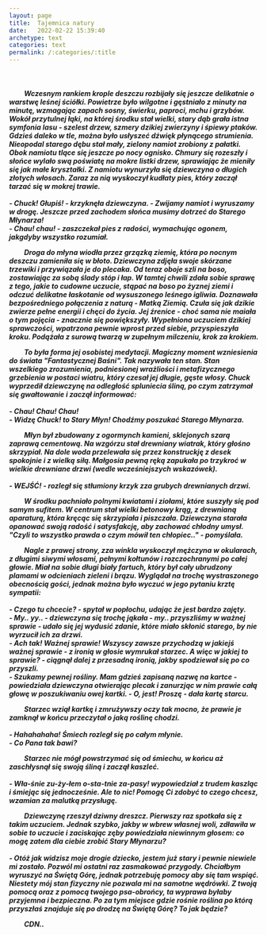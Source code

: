 ```yaml
---
layout: page
title:  Tajemnica natury
date:   2022-02-22 15:39:40
archetype: text
categories: text
permalink: /:categories/:title
---
```

<br/>

<h5>

<p style="text-indent: 6%; ">
Wczesnym rankiem krople deszczu rozbijały się jeszcze delikatnie o warstwę leśnej ściółki. Powietrze było wilgotne i gęstniało z minuty na minutę, wzmagając zapach sosny, świerku, paproci, mchu i grzybów. Wokół przytulnej łąki, na której środku stał wielki, stary dąb grała istna symfonia lasu - szelest drzew, szmery dzikiej zwierzyny i śpiewy ptaków. Gdzieś daleko w tle, można było usłyszeć dźwięk płynącego strumienia. Nieopodal starego dębu stał mały, zielony namiot zrobiony z pałatki. Obok namiotu tlące się jeszcze po nocy ognisko. Chmury się rozeszły i słońce wylało swą poświatę na mokre listki drzew, sprawiając że mieniły się jak małe kryształki. Z namiotu wynurzyła się dziewczyna o długich złotych włosach. Zaraz za nią wyskoczył kudłaty pies, który zaczął tarzać się w mokrej trawie.

<br/>
<br/>
- Chuck! Głupiś! - krzyknęła dziewczyna. - Zwijamy namiot i wyruszamy w drogę. Jeszcze przed zachodem słońca musimy dotrzeć do Starego Młynarza!
<br/>
- Chau! chau! - zaszczekał pies z radości, wymachując ogonem, jakgdyby wszystko rozumiał.

<p style="text-indent: 6%; ">
Droga do młyna wiodła przez grzązką ziemię, która po nocnym deszczu zamieniła się w błoto. Dziewczyna zdjęła swoje skórzane trzewiki i przywiązała je do plecaka. Od teraz oboje szli na boso, zostawiając za sobą ślady stóp i łap. W tamtej chwili zdała sobie sprawę z tego, jakie to cudowne uczucie, stąpać na boso po żyznej ziemi i odczuć delikatne łaskotanie od wysuszonego leśnego igliwia. Doznawała bezpośredniego połączenia z naturą - Matką Ziemią. Czuła się jak dzikie zwierze pełne energii i chęci do życia. Jej źrenice - choć sama nie maiała o tym pojęcia - znacznie się powiększyły. Wypełniona uczuciem dzikiej sprawczości, wpatrzona pewnie wprost przed siebie, przyspieszyła kroku. Podążała z surową twarzą w zupełnym milczeniu, krok za krokiem.

<p style="text-indent: 6%; ">
To była forma jej osobistej medytacji. Magiczny moment wzniesienia do świata "Fantastycznej Baśni". Tak nazywała ten stan. Stan wszelkiego zrozumienia, podniesionej wrażliości i metafizycznego grzebienia w postaci wiatru, który czesał jej długie, gęste włosy. Chuck wyprzedił dziewczynę na odległość spluniecia śliną, po czym zatrzymał się gwałtowanie i zaczął informować:

<br/>
<br/>
- Chau! Chau! Chau!
<br/>
- Widzę Chuck! to Stary Młyn! Chodźmy poszukać Starego Młynarza.

<p style="text-indent: 6%; ">
Młyn był zbudowany z ogormynch kamieni, sklejonych szarą zaprawą cementową. Na wzgórzu stał drewniany wiatrak, który głośno skrzypiał. Na dole woda przelewała się przez konstruckję z desek spokojnie i z wielką siłą. Małgosia pewną ręką zapukała po trzykroć w wielkie drewniane drzwi (wedle wcześniejszych wskazówek).

<br/>
<br/>
- WEJŚĆ! - rozległ się stłumiony krzyk zza grubych drewnianych drzwi.
<br/>

<p style="text-indent: 6%; ">
W środku pachniało polnymi kwiatami i ziołami, które suszyły się pod samym sufitem. W centrum stał wielki betonowy krąg, z drewnianą aparaturą, która kręcąc się skrzypiała i piszczała. Dziewczyna starała opanować swoją radość i satysfakcję, aby zachować chłodny umysł. "Czyli to wszystko prawda o czym mówił ten chłopiec.." - pomyślała.

<p style="text-indent: 6%; ">
Nagle z prawej strony, zza winkla wyskoczył mężczyna w okularach, z długimi siwymi włosami, pełnymi kołtunów i rozczochranymi po całej głowie. Miał na sobie długi biały fartuch, który był cały ubrudzony plamami w odcieniach zieleni i brązu. Wyglądał na trochę wystraszonego obecnością gości, jednak można było wyczuć w jego pytaniu krztę sympatii: 

<br/>
<br/>
- Czego tu chcecie? - spytał w popłochu, udając że jest bardzo zajęty.
<br/>
- My.. yy.. - dziewczyna się trochę jąkała - my.. przyszliśmy w ważnej sprawie - udało się jej wydusić zdanie, które miało skłonić starego, by nie wyrzucił ich za drzwi.
<br/>
- Ach tak! Ważnej sprawie! Wszyscy zawsze przychodzą w jakiejś ważnej sprawie - z ironią w głosie wymrukał starzec. A więc w jakiej to sprawie? - ciągnął dalej z przesadną ironią, jakby spodziewał się po co przyszli.
<br/>
- Szukamy pewnej rośliny. Mam gdzieś zapisaną nazwę na kartce - powiedziała dziewczyna otwierając plecak i zanurzjąc w nim prawie całą głowę w poszukiwaniu owej kartki. - O, jest! Proszę - dała kartę starcu.

<p style="text-indent: 6%; ">
Starzec wziął kartkę i zmrużywszy oczy tak mocno, że prawie je zamknął w końcu przeczytał o jaką roślinę chodzi.

<br/>
<br/>
- Hahahahaha! Śmiech rozległ się po całym młynie.
<br/>
- Co Pana tak bawi? 

<p style="text-indent: 6%; ">
Starzec nie mógł powstrzymać się od śmiechu, w końcu aż zaschłysnął się swoją śliną i zaczął kaszleć. 

<br/>
<br/>
- Wła-śnie zu-ży-łem o-sta-tnie za-pasy! wypowiedział z trudem kaszląc i śmiejąc się jednocześnie. Ale to nic! Pomogę Ci zdobyć to czego chcesz, wzamian za malutką przysługę.

<p style="text-indent: 6%; ">
Dziewczynę rzeszył dziwny dreszcz. Pierwszy raz spotkała się z takim uczuciem. Jednak szybko, jakby w wbrew własnej woli, zdławiła w sobie to uczucie i zaciskając zęby powiedziała niewinnym głosem: co mogę zatem dla ciebie zrobić Stary Młynarzu?

<br/>
<br/>
- Otóż jak widzisz moje drogie dziecko, jestem już stary i pewnie niewiele mi zostało. Pozwól mi ostatni raz zasmakować przygody. Chciałbym wyruszyć na Świętą Górę, jednak potrzebuję pomocy aby się tam wspiąć. Niestety mój stan fizyczny nie pozwala mi na samotne wędrówki. Z twoją pomocą oraz z pomocą twojego psa-obrońcy, ta wyprawa byłaby przyjemna i bezpieczna. Po za tym miejsce gdzie rośnie roślina po którą przyszłaś znajduje się po drodzę na Świętą Górę? To jak będzie?

<p style="text-indent: 6%; ">
CDN..